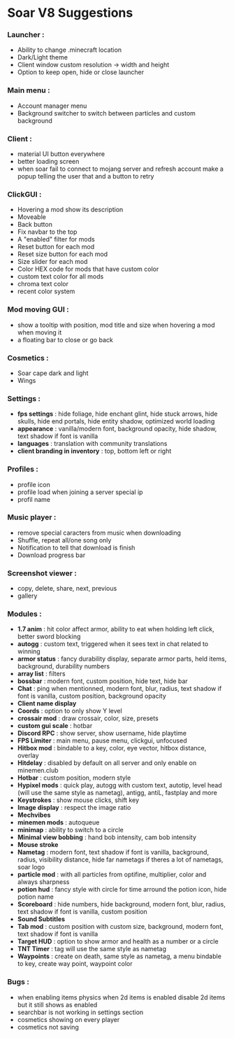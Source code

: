 # Soar V8 Suggestions

### Launcher : 

- Ability to change .minecraft location
- Dark/Light theme
- Client window custom resolution -> width and height
- Option to keep open, hide or close launcher

### Main menu :

- Account manager menu
- Background switcher to switch between particles and custom background

### Client :

- material UI button everywhere
- better loading screen
- when soar fail to connect to mojang server and refresh account make a popup telling the user that and a button to retry

### ClickGUI :

- Hovering a mod show its description
- Moveable
- Back button
- Fix navbar to the top
- A "enabled" filter for mods
- Reset button for each mod
- Reset size button for each mod
- Size slider for each mod
- Color HEX code for mods that have custom color
- custom text color for all mods
- chroma text color
- recent color system

### Mod moving GUI :

- show a tooltip with position, mod title and size when hovering a mod when moving it
- a floating bar to close or go back

### Cosmetics :

- Soar cape dark and light
- Wings

### Settings :

- **fps settings** : hide foliage, hide enchant glint, hide stuck arrows, hide skulls, hide end portals, hide entity shadow, optimized world loading
- **appearance** : vanilla/modern font, background opacity, hide shadow, text shadow if font is vanilla
- **languages** : translation with community translations
- **client branding in inventory** : top, bottom left or right

### Profiles :

- profile icon
- profile load when joining a server special ip
- profil name

### Music player :

- remove special caracters from music when downloading
- Shuffle, repeat all/one song only
- Notification to tell that download is finish 
- Download progress bar

### Screenshot viewer :

- copy, delete, share, next, previous
- gallery

### Modules :

- **1.7 anim** : hit color affect armor, ability to eat when holding left click, better sword blocking
- **autogg** : custom text, triggered when it sees text in chat related to winning
- **armor status** : fancy durability display, separate armor parts, held items, background, durability numbers
- **array list** : filters
- **bossbar** : modern font, custom position, hide text, hide bar
- **Chat** : ping when mentionned, modern font, blur, radius, text shadow if font is vanilla, custom position, background opacity
- **Client name display** 
- **Coords** : option to only show Y level
- **crossair mod** : draw crossair, color, size, presets
- **custom gui scale** : hotbar
- **Discord RPC** : show server, show username, hide playtime
- **FPS Limiter** : main menu, pause menu, clickgui, unfocused
- **Hitbox mod** : bindable to a key, color, eye vector, hitbox distance, overlay
- **Hitdelay** : disabled by default on all server and only enable on minemen.club
- **Hotbar** : custom position, modern style
- **Hypixel mods** : quick play, autogg with custom text, autotip, level head (will use the same style as nametag), antigg, antiL, fastplay and more
- **Keystrokes** : show mouse clicks, shift key
- **Image display** : respect the image ratio
- **Mechvibes**
- **minemen mods** : autoqueue
- **minimap** : ability to switch to a circle
- **Minimal view bobbing** : hand bob intensity, cam bob intensity
- **Mouse stroke**
- **Nametag** : modern font, text shadow if font is vanilla, background, radius, visibility distance, hide far nametags if theres a lot of nametags, soar logo
- **particle mod** : with all particles from optifine, multiplier, color and always sharpness
- **potion hud** : fancy style with circle for time arround the potion icon, hide potion name
- **Scoreboard** : hide numbers, hide background, modern font, blur, radius, text shadow if font is vanilla, custom position
- **Sound Subtitles**
- **Tab mod** : custom position with custom size, background, modern font, text shadow if font is vanilla
- **Target HUD** : option to show armor and health as a number or a circle
- **TNT Timer** : tag will use the same style as nametag
- **Waypoints** : create on death, same style as nametag, a menu bindable to key, create way point, waypoint color

### Bugs :

- when enabling items physics when 2d items is enabled disable 2d items but it still shows as enabled
- searchbar is not working in settings section
- cosmetics showing on every player
- cosmetics not saving

